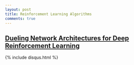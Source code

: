 ```yaml
---
layout: post
title: Reinforcement Learning Algorithms
comments: true
---
```


## [Dueling Network Architectures for Deep Reinforcement Learning](https://arxiv.org/abs/1511.06581)



{% include disqus.html %}
